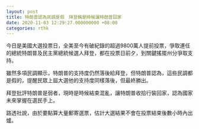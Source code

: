 ```yaml
---
layout: post
title: 特朗普認為民調是假　拜登稱是時候讓特朗普回家
date: 2020-11-03 12:29:27.000000000 +08:00
categories: rthk
---
```


今日是美國大選投票日，全美至今有破紀錄的超過9800萬人提前投票，爭取連任的總統特朗普及民主黨總統候選人拜登，都在投票日前夕，到關鍵搖擺州分爭取支持。

雖然多項民調顯示，特朗普的支持度仍然落後給拜登，但特朗普認為，這些民調都是假的，提醒民眾上屆大選他的支持度同樣落後，但最終勝出。

拜登批評特朗普是弱者，現時是時候結束混亂，讓特朗普收拾行裝回家，認為國家未來掌握在選民手上。

路透社說，由於要點算大量郵寄選票，估計大選結果不會在投票結束後數小時內出爐。
